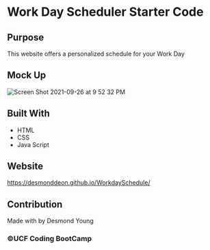 # Work Day Scheduler Starter Code

## Purpose
This website offers a personalized schedule for your Work Day 

## Mock Up

![Screen Shot 2021-09-26 at 9 52 32 PM](https://user-images.githubusercontent.com/87920803/134834335-21dcf6ac-8a35-4310-8cf4-4e66597ee8e5.png)


## Built With
* HTML
* CSS
* Java Script

## Website
https://desmonddeon.github.io/WorkdaySchedule/


## Contribution
Made with by Desmond Young

### ©️UCF Coding BootCamp 
